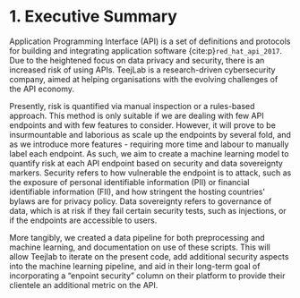 # 1. Executive Summary

Application Programming Interface (API) is a set of definitions and protocols for building and integrating application software {cite:p}`red_hat_api_2017`. Due to the heightened focus on data privacy and security, there is an increased risk of using APIs. TeejLab is a research-driven cybersecurity company, aimed at helping organisations with the evolving challenges of the API economy.

Presently, risk is quantified via manual inspection or a rules-based approach. This method is only suitable if we are dealing with few API endpoints and with few features to consider. However, it will prove to be insurmountable and laborious as scale up the endpoints by several fold, and as we introduce more features - requiring more time and labour to manually label each endpoint. As such, we aim to create a machine learning model to quantify risk at each API endpoint based on security and data sovereignty markers. Security refers to how vulnerable the endpoint is to attack, such as the exposure of personal identifiable information (PII) or financial identifiable information (FII), and how stringent the hosting countries' bylaws are for privacy policy. Data sovereignty refers to governance of data, which is at risk if they fail certain security tests, such as injections, or if the endpoints are accessible to users.

More tangibly, we created a data pipeline for both preprocessing and machine learning, and documentation on use of these scripts. This will allow Teejlab to iterate on the present code, add additional security aspects into the machine learning pipeline, and aid in their long-term goal of incorporating a “enpoint security” column on their platform to provide their clientele an additional metric on the API.



